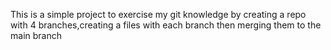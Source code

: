 This is a simple project to exercise my git knowledge by creating a repo with 4 branches,creating a files with each branch then merging them to the main branch